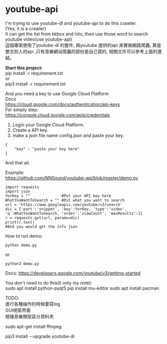 # youtube-api  

I'm trying to use youtube-dl and youtube-api to do this crawler.  
(Yes, it is a crawler)  
It can get the list from kkbox and hito, then use those word to search youtube video(use youtube-api)  
這個專案使用了youtube-dl 的套件, 與youtube 提供的api 來實做網路爬蟲, 算是整合別人的api ,只有音樂網站爬蟲的部份是自己寫的, 相關文件可以參考上面的連結。  

**Start this project:**  
pip install -r requirement.txt  
or  
pip3 install -r requirement.txt  

And you need a key to use Google Cloud Platform  
Docs  
https://cloud.google.com/docs/authentication/api-keys  
For simply step:  
https://console.cloud.google.com/apis/credentials  

1. Login your Google Cloud Platform.
2. Create a API key.
3. make a json file name config.json and paste your key.  
```
{
    "key" : "paste your key here"
}
```
And that all.  

Example:  
https://github.com/NNSound/youtube-api/blob/master/demo.py
```
import requests
import json
YorKey = ""              #Put your API key here
WhatYouWantToSearch = "" #Put what you want to search
url = 'https://www.googleapis.com/youtube/v3/search'
dic = {'part':'snippet', 'key':YorKey, 'type':'video', 'q':WhatYouWantToSearch, 'order':'viewCount', 'maxResults':1}
r = requests.get(url, params=dic)
print(r.text)
#And you would get the info json
```
How to run demo:  
```
python demo.py
```
or  
```
python3 demo.py
```

Docs:
https://developers.google.com/youtube/v3/getting-started


You don't need to do this(it only my note):  
sudo apt install python-pyqt5
pip install mu-editor
sudo apt install pacman  

TODO:  
進行各種操作的時候要寫log  
GUI視窗界面  
根據音樂類型區分資料夾  

sudo apt-get install ffmpeg

pip3 install --upgrade youtube-dl
